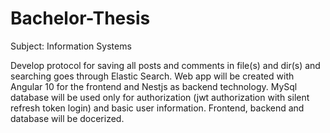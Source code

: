 # Bachelor-Thesis
Subject: Information Systems 

Develop protocol for saving all posts and comments in file(s) and dir(s) and searching goes through Elastic Search.
Web app will be created with Angular 10 for the frontend and Nestjs as backend technology.
MySql database will be used only for authorization (jwt authorization with silent refresh token login) and basic user information.
Frontend, backend and database will be docerized.

